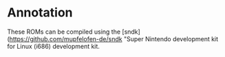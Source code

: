# Annotation #

These ROMs can be compiled using the
[sndk](https://github.com/mupfelofen-de/sndk "Super Nintendo development
kit for Linux (i686) development kit.
